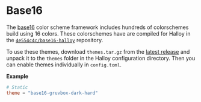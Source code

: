 # Base16

The [base16](https://github.com/chriskempson/base16) color scheme framework
includes hundreds of colorschemes build using 16 colors. These colorschemes have
are compiled for Halloy in the
[`4e554c4c/base16-halloy`](https://github.com/4e554c4c/base16-halloy)
repository.

To use these themes, download `themes.tar.gz` from the
[latest release](https://github.com/4e554c4c/base16-halloy/releases/latest)
and unpack it to the `themes` folder in the Halloy configuration directory. Then
you can enable themes individually in `config.toml`.

**Example**

```toml
# Static
theme = "base16-gruvbox-dark-hard"
```
